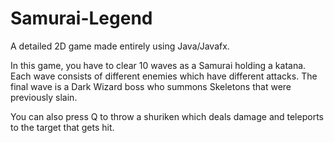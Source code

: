# Samurai-Legend
A detailed 2D game made entirely using Java/Javafx.

In this game, you have to clear 10 waves as a Samurai holding a katana.
Each wave consists of different enemies which have different attacks.
The final wave is a Dark Wizard boss who summons Skeletons that were previously slain.

You can also press Q to throw a shuriken which deals damage and teleports to the target that gets hit.
